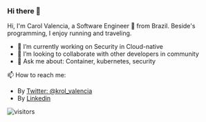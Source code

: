 ### Hi there 👋

<!--
**krol3/krol3** is a ✨ _special_ ✨ repository because its `README.md` (this file) appears on your GitHub profile.

Here are some ideas to get you started:

- 🔭 I’m currently working on ...
- 🌱 I’m currently learning ...
- 👯 I’m looking to collaborate on ...
- 🤔 I’m looking for help with ...
- 💬 Ask me about ...
- 📫 How to reach me: ...
- 😄 Pronouns: ...
- ⚡ Fun fact: ...
-->
Hi, I'm Carol Valencia, a Software Engineer 🚀 from Brazil. Beside's programming, I enjoy running and traveling.

- 🔭 I’m currently working on Security in Cloud-native
- 👯 I’m looking to collaborate with other developers in community
- 💬 Ask me about: Container, kubernetes, security

📫 How to reach me:
- By [Twitter: @krol_valencia](https://twitter.com/krol_valencia)
- By [Linkedin](https://www.linkedin.com/in/carolgv/)

![visitors](https://visitor-badge.glitch.me/badge?page_id=page.id)
